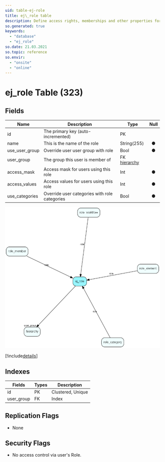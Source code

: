 ```yaml
---
uid: table-ej-role
title: ej\_role table
description: Define access rights, memberships and other properties for role user members
so.generated: true
keywords:
  - "database"
  - "ej_role"
so.date: 21.03.2021
so.topic: reference
so.envir:
  - "onsite"
  - "online"
---
```


# ej\_role Table (323)

## Fields

| Name | Description | Type | Null |
|------|-------------|------|:----:|
|id|The primary key (auto-incremented)|PK| |
|name|This is the name of the role|String(255)|&#x25CF;|
|use\_user\_group|Override user user group with role|Bool|&#x25CF;|
|user\_group|The group this user is member of |FK [hierarchy](hierarchy.md)| |
|access\_mask|Access mask for users using this role|Int|&#x25CF;|
|access\_values|Access values for users using this role|Int|&#x25CF;|
|use\_categories|Override user categories with role categories|Bool|&#x25CF;|


![ej_role table relationship diagram](./media/ej_role.png)

[!include[details](./includes/ej-role.md)]

## Indexes

| Fields | Types | Description |
|--------|-------|-------------|
|id |PK |Clustered, Unique |
|user\_group |FK |Index |

## Replication Flags

* None

## Security Flags

* No access control via user's Role.

